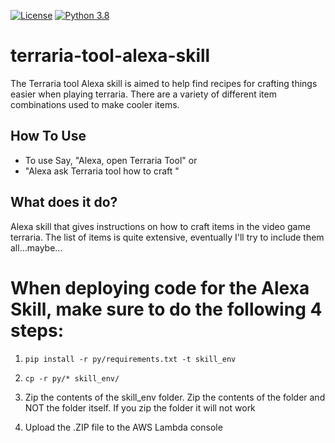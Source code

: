 [![License](https://img.shields.io/badge/License-Apache%202.0-blue.svg)](https://raw.githubusercontent.com/jpburnett/byu-facts-alexa-skill/master/LICENSE)
[![Python 3.8](https://img.shields.io/badge/python-3.8-blue.svg)](https://www.python.org/downloads/release/python-380/)

# terraria-tool-alexa-skill
The Terraria tool Alexa skill is aimed to help find recipes for crafting things easier when playing terraria. There are a variety of different item combinations used to make cooler items. 


## How To Use
- To use Say, "Alexa, open Terraria Tool" or
- "Alexa ask Terraria tool how to craft <Item Name Here>" 

## What does it do?
Alexa skill that gives instructions on how to craft items in the video game terraria.
The list of items is quite extensive, eventually I'll try to include them all...maybe...

# When deploying code for the Alexa Skill, make sure to do the following 4 steps:

1. ```pip install -r py/requirements.txt -t skill_env```

2. ```cp -r py/* skill_env/```

3. Zip the contents of the skill_env folder. Zip the contents of the folder and NOT the folder itself. If you zip the folder it will not work

4. Upload the .ZIP file to the AWS Lambda console
